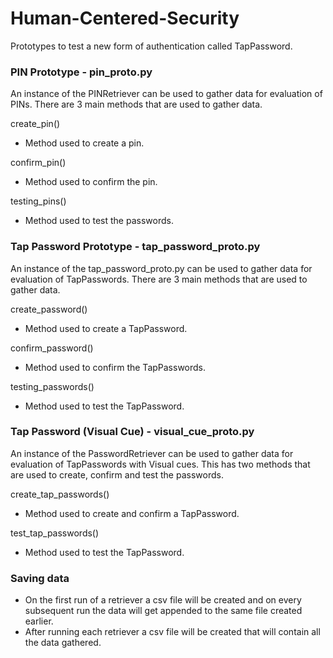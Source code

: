 # Human-Centered-Security

Prototypes to test a new form of authentication called TapPassword.

### PIN Prototype - pin_proto.py

An instance of the PINRetriever can be used to gather data for evaluation of PINs. There are 3 main methods that are used to gather data.

create_pin()

- Method used to create a pin.

confirm_pin()

- Method used to confirm the pin.

testing_pins()

- Method used to test the passwords.

### Tap Password Prototype - tap_password_proto.py

An instance of the tap_password_proto.py can be used to gather data for evaluation of TapPasswords. There are 3 main methods that are used to gather data.

create_password()

- Method used to create a TapPassword.

confirm_password()

- Method used to confirm the TapPasswords.

testing_passwords()

- Method used to test the TapPassword.

### Tap Password (Visual Cue) - visual_cue_proto.py

An instance of the PasswordRetriever can be used to gather data for evaluation of TapPasswords with Visual cues. This has two methods that are used to create, confirm and test the passwords.

create_tap_passwords()

- Method used to create and confirm a TapPassword.

test_tap_passwords()

- Method used to test the TapPassword.

### Saving data

- On the first run of a retriever a csv file will be created and on every subsequent run the data will get appended to the same file created earlier.
- After running each retriever a csv file will be created that will contain all the data gathered.
